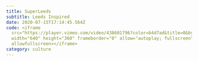 ```yaml
---
title: SuperLeeds
subtitle: Leeds Inspired
date: 2020-07-15T17:14:45.564Z
code: <iframe
  src="https://player.vimeo.com/video/438601796?color=b4d7ad&title=0&byline=0&portrait=0"
  width="640" height="360" frameborder="0" allow="autoplay; fullscreen"
  allowfullscreen></iframe>
category: culture
---
```

